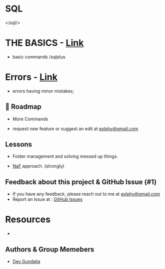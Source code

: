 # SQL
</sql/>

# THE BASICS - [Link](https://github.com/Plushb9rry/sqlcommands/blob/main/THE%20BASICS.md)
- basic commands /sqlplus

# Errors - [Link](https://github.com/Plushb9rry/sqlcommands/blob/main/Errors.md)
- errors having minor mistakes;


## 🚀 Roadmap

- More Commands

- request new feature or suggest an edit at exlphy@gmail.com


## Lessons

- Folder management and solving messed up things.

- [NaF](https://m1a7x2y9.github.io/NF/) approach. (strongly)


## Feedback about this project & GitHub Issue (#1)
- If you have any feedback, please reach out to me at exlphy@gmail.com
- Report an Issue at : [GitHub Issues](https://github.com/20CE034/sqlcommands/issues)


# Resources 
- []()

## Authors & Group Memebers 
- [Dev Gundalia](https://github.com/20CE034)
